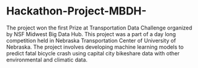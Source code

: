 # Hackathon-Project-MBDH-
The project won the first Prize at Transportation Data Challenge organized by NSF Midwest Big Data Hub. This project was a part of a day long competition held in Nebraska Transportation Center of University of Nebraska. The project involves developing machine learning models to predict fatal bicycle crash using capital city bikeshare data with other environmental and climatic data.

